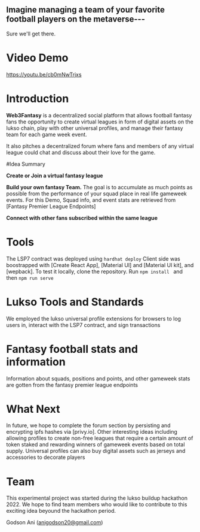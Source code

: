  ## Imagine managing a team of your favorite football players on the metaverse--- 

Sure we'll get there.

# Video Demo

https://youtu.be/cb0mNwTrjxs


# Introduction

**Web3Fantasy** is a decentralized social platform that allows football fantasy fans the opportunity to create virtual leagues in form of digital assets on the lukso chain, play with other universal profiles, and manage their fantasy team for each game week event. 

It also pitches a decentralized forum where fans and members of any virtual league could chat and discuss about their love for the game. 

#Idea Summary

**Create or Join a virtual fantasy league**

**Build your own  fantasy Team.** The goal is to accumulate as much points as possible from the performance of your squad place in real life gameweek events. For this Demo, Squad info, and event stats are retrieved from [Fantasy Premier League Endpoints]

**Connect with other fans subscribed within the same league** 


# Tools

The LSP7 contract was  deployed using ``` hardhat deploy ```  Client side was boostrapped with [Create React App], [Material UI] and [Material UI kit], and [wepback]. To test it locally, clone the repository. Run ```npm install ``` and then ```npm run serve``` 

# Lukso Tools and Standards

We employed the lukso universal profile extensions for browsers to log users in, interact with the LSP7 contract, and sign transactions

# Fantasy football stats and information

Information about squads, positions and points, and other gameweek stats are gotten from the fantasy premier league endpoints

# What Next

In future, we hope to complete the forum section by persisting and encrypting ipfs hashes via [privy.io]. Other interesting ideas including allowing profiles to create non-free leagues that require a certain amount of token staked and rewarding winners of gameweek events based on total supply. Universal profiles can also buy digital assets such as jerseys and accessories to decorate players

# Team
This experimental project was started  during the lukso buildup hackathon 2022. We hope to find team members who would like to contribute to this exciting idea beyound the hackathon period.

 Godson Ani
(anigodson20@gmail.com)



 
